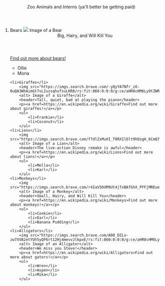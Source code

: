 <!DOCTYPE html>
<html lang="en">
<head>
    <meta charset="UTF-8">
    <meta name="viewport" content="width=device-width, initial-scale=1.0">
    <title>Welcome to the zoo!</title>
</head>

<header>
    Zoo Animals and Interns (ya'll better be getting paid)
</header>
<body>
<ol>
    <li>Bears<lie>
        <img src="https://imgs.search.brave.com/N-JdX0UDmfWVGdb9N8qCQxns2Mq3vs8KF54dVesTGHw/rs:fit:860:0:0:0/g:ce/aHR0cHM6Ly9tZWRp/YS5nZXR0eWltYWdl/cy5jb20vaWQvMTAw/NTM0NTYwNC9waG90/by9ncml6emx5LWJl/YXIuanBnP3M9NjEy/eDYxMiZ3PTAmaz0y/MCZjPTZuV19Eenlo/aTNSWHRmT1FDS0Qz/aUJaOFE3d0drNF9u/cXdWd09JM3MyYzA9"
        <alt> Image of a Bear</alt>
        <header>Big, Hairy, and Will Kill You</header>
        <p><a href=https://en.wikipedia.org/wiki/Bear>Find out more about bears!</a></p>
        <ul>
            <li>Ollie</li>
            <li>Mona</li>
        </ul>

    <li>Giraffes</li>
        <img src="https://imgs.search.brave.com/-yQyYA7Nfr_zO-0uQA3WhAimGt7vLIuzsqhxfsuLKR8/rs:fit:860:0:0:0/g:ce/aHR0cHM6Ly9tZWRp/YS5pc3RvY2twaG90/by5jb20vaWQvMTA1/Mjg2MTk4L3Bob3Rv/L2dpcmFmZmUuanBn/P3M9NjEyeDYxMiZ3/PTAmaz0yMCZjPVZZ/WVZiWGdLRDBYc1gt/SVYySkpsMkRtb3da/WXF3cG5CVlJmTnpO/ZlQta1E9"
        <alt> Image of a Giraffe</alt>
        <header>Tall, quiet, bad at playing the piano</header>
        <p><a href=https://en.wikipedia.org/wiki/Giraffe>Find out more about giraffes!</a></p>
        <ul>
            <li>Frankie</li>
            <li>Coconut</li>
        </ul>
    <li>Lions</li>
        <img src="https://imgs.search.brave.com/f7dlZxMuXI_T0RXIlOlt9hOzgH_6CmQ7LDKYOhsI0jE/rs:fit:860:0:0:0/g:ce/aHR0cHM6Ly9tZWRp/YS5nZXR0eWltYWdl/cy5jb20vaWQvQUIy/Njk2My9waG90by9s/aW9uLmpwZz9zPTYx/Mng2MTImdz0wJms9/MjAmYz1RUzd5bEFX/dktFMHB5a2F6UUFf/WDFQT05qOUpubkxG/eGhnUlN5WFRVUkVR/PQ"
        <alt> Image of a Lion</alt>
        <header>The live-action Disney remake is awful</header>
        <p><a href=https://en.wikipedia.org/wiki/Lions>Find out more about lions!</a></p>
        <ul>
            <li>Mella</li>
            <li>Karl</li>
        </ul>
    <li>Monkeys</li>
        <img src="https://imgs.search.brave.com/r4IaV56UM9Ut4jTxBAfGhX_PFFjMREuepvbyo15NM0I/rs:fit:860:0:0:0/g:ce/aHR0cHM6Ly90My5m/dGNkbi5uZXQvanBn/LzAwLzUxLzU1LzMy/LzM2MF9GXzUxNTUz/Mjg3XzlqbTBTMkNW/MTNCdklzcXZxaUpD/YUpBeHBYNFR6akd5/LmpwZw"
        <alt> Image of a Monkey</alt>
        <header>Small, Hairy, and Will Kill You</header>
        <p><a href=https://en.wikipedia.org/wiki/Monkeys>Find out more about monkeys!</a></p>
        <ul>
            <li>Cookie</li>
            <li>Earl</li>
            <li>Banana Pudding</li>
        </ul>
    <li>Alligators</li>
        <img src="https://imgs.search.brave.com/A80_DZLo-zw7XVB2etYUh5yQF6rt12Hj4mevvJlkpxE/rs:fit:860:0:0:0/g:ce/aHR0cHM6Ly9tZWRp/YS5pc3RvY2twaG90/by5jb20vaWQvMTM2/NDE0MzYwMy9waG90/by9hbGxpZ2F0b3Iu/anBnP3M9NjEyeDYx/MiZ3PTAmaz0yMCZj/PUthQ0MwQzJzTHZQ/MEVHUy1HZ2pSaEw5/b2kwZ1dYQXF2ZUVk/Y0VEVURtWXM9"
        <alt> Image of an Alligator</alt>
        <header>We miss you Steve!</header>
        <p><a href=https://en.wikipedia.org/wiki/Alligators>Find out more about gators!</a></p>
        <ul>
            <li>Wren</li>
            <li>Aspen</li>
            <li>Mika</li>
        </ul>
</ol>
</body>
</html>
